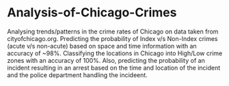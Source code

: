 # Analysis-of-Chicago-Crimes
Analysing trends/patterns in the crime rates of Chicago on data taken from cityofchicago.org.
Predicting the probability of Index v/s Non-Index crimes (acute v/s non-acute) based on space and time information with an accuracy of ~98%. Classifying the locations in Chicago into High/Low crime zones with an accuracy of 100%.
Also, predicting the probability of an incident resulting in an arrest based on the time and location of the incident and the police department handling the incideent. 
